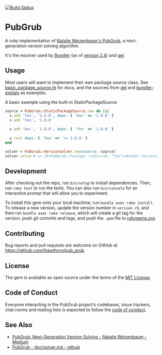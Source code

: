 [![Build Status](https://github.com/jhawthorn/pub_grub/workflows/Test/badge.svg?branch=main)](https://github.com/jhawthorn/pub_grub/actions/workflows/test.yml)

# PubGrub

A ruby implementation of [Natalie Weizenbaum's PubGrub](https://medium.com/@nex3/pubgrub-2fb6470504f), a next-generation version solving algorithm.

It's the resolver used by [Bundler](https://bundler.io) (as of [version 2.4](https://bundler.io/blog/2023/01/31/bundler-v2-4.html)) and [gel](https://github.com/gel-rb/gel).

## Usage

Most users will want to implement their own package source class. See [basic_package_source.rb](https://github.com/jhawthorn/pub_grub/blob/master/lib/pub_grub/basic_package_source.rb) for docs, and the sources from [gel](https://github.com/gel-rb/gel/blob/master/lib/gel/pub_grub/source.rb) and [bundler-explain](https://github.com/jhawthorn/bundler-explain/blob/master/lib/bundler/explain/source.rb) as examples.

A basic example using the built-in StaticPackageSource

``` ruby
source = PubGrub::StaticPackageSource.new do |s|
  s.add 'foo', '2.0.0', deps: { 'bar' => '1.0.0' }
  s.add 'foo', '1.0.0'
  
  s.add 'bar', '1.0.0', deps: { 'foo' => '1.0.0' }
  
  s.root deps: { 'foo' => '>= 1.0.0' }
end

solver = PubGrub::VersionSolver.new(source: source)
solver.solve # => {#<PubGrub::Package :root>=>0, "foo"=>#<Gem::Version "1.0.0">}
```

## Development

After checking out the repo, run `bin/setup` to install dependencies. Then, run `rake test` to run the tests. You can also run `bin/console` for an interactive prompt that will allow you to experiment.

To install this gem onto your local machine, run `bundle exec rake install`. To release a new version, update the version number in `version.rb`, and then run `bundle exec rake release`, which will create a git tag for the version, push git commits and tags, and push the `.gem` file to [rubygems.org](https://rubygems.org).

## Contributing

Bug reports and pull requests are welcome on GitHub at https://github.com/jhawthorn/pub_grub.

## License

The gem is available as open source under the terms of the [MIT License](https://opensource.org/licenses/MIT).

## Code of Conduct

Everyone interacting in the PubGrub project’s codebases, issue trackers, chat rooms and mailing lists is expected to follow the [code of conduct](https://github.com/jhawthorn/pub_grub/blob/main/CODE_OF_CONDUCT.md).

## See Also

* [PubGrub: Next-Generation Version Solving - Natalie Weizenbaum - Medium](https://medium.com/@nex3/pubgrub-2fb6470504f)
* [PubGrub - doc/solver.md - github](https://github.com/dart-lang/pub/blob/master/doc/solver.md)

